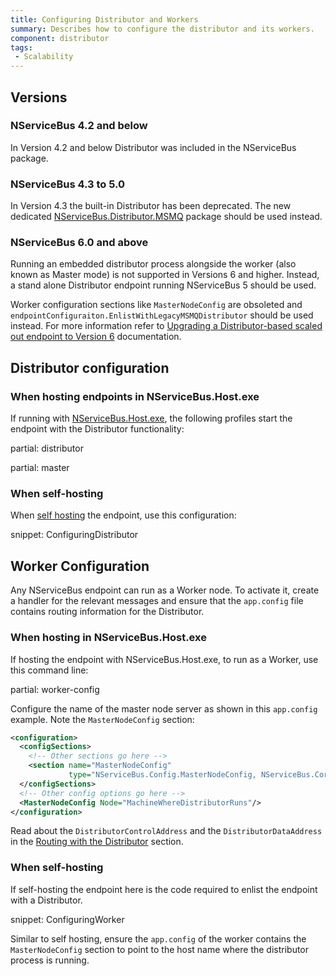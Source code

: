 ```yaml
---
title: Configuring Distributor and Workers
summary: Describes how to configure the distributor and its workers.
component: distributor
tags:
 - Scalability
---
```


## Versions

### NServiceBus 4.2 and below

In Version 4.2 and below Distributor was included in the NServiceBus package.

### NServiceBus 4.3 to 5.0

In Version 4.3 the built-in Distributor has been deprecated. The new dedicated [NServiceBus.Distributor.MSMQ](https://www.nuget.org/packages/NServiceBus.Distributor.MSMQ) package should be used instead.

### NServiceBus 6.0 and above

Running an embedded distributor process alongside the worker (also known as Master mode) is not supported in Versions 6 and higher. Instead, a stand alone Distributor endpoint running NServiceBus 5 should be used. 

Worker configuration sections like `MasterNodeConfig` are obsoleted and `endpointConfiguraiton.EnlistWithLegacyMSMQDistributor` should be used instead. For more information refer to [Upgrading a Distributor-based scaled out endpoint to Version 6](/samples/scaleout/distributor-upgrade/) documentation.

## Distributor configuration

### When hosting endpoints in NServiceBus.Host.exe

If running with [NServiceBus.Host.exe](/nservicebus/hosting/), the following profiles start the endpoint with the Distributor functionality:

partial: distributor

partial: master

### When self-hosting

When [self hosting](/nservicebus/hosting/) the endpoint, use this configuration:

snippet: ConfiguringDistributor

## Worker Configuration

Any NServiceBus endpoint can run as a Worker node. To activate it, create a handler for the relevant messages and ensure that the `app.config` file contains routing information for the Distributor.


### When hosting in NServiceBus.Host.exe

If hosting the endpoint with NServiceBus.Host.exe, to run as a Worker, use this command line:

partial: worker-config

Configure the name of the master node server as shown in this `app.config` example. Note the `MasterNodeConfig` section:

```xml
<configuration>
  <configSections>
    <!-- Other sections go here -->
    <section name="MasterNodeConfig" 
             type="NServiceBus.Config.MasterNodeConfig, NServiceBus.Core" />
  </configSections>
  <!-- Other config options go here -->
  <MasterNodeConfig Node="MachineWhereDistributorRuns"/>
</configuration>
```

Read about the `DistributorControlAddress` and the `DistributorDataAddress` in the [Routing with the Distributor](/nservicebus/msmq/distributor/#routing-with-the-distributor) section.


### When self-hosting

If self-hosting the endpoint here is the code required to enlist the endpoint with a Distributor.

snippet: ConfiguringWorker

Similar to self hosting, ensure the `app.config` of the worker contains the `MasterNodeConfig` section to point to the host name where the distributor process is running.
